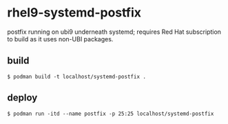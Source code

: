 # rhel9-systemd-postfix
postfix running on ubi9 underneath systemd; requires Red Hat subscription to build as it uses non-UBI packages.

## build
```
$ podman build -t localhost/systemd-postfix .
```

## deploy
```
$ podman run -itd --name postfix -p 25:25 localhost/systemd-postfix
```
